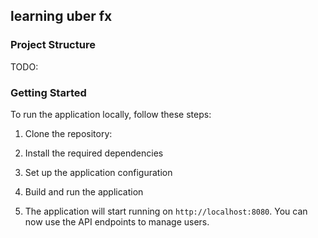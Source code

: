 ## learning uber fx

### Project Structure

TODO:

### Getting Started

To run the application locally, follow these steps:

1. Clone the repository:

2. Install the required dependencies

3. Set up the application configuration

4. Build and run the application 

5. The application will start running on `http://localhost:8080`. You can now use the API endpoints to manage users.
